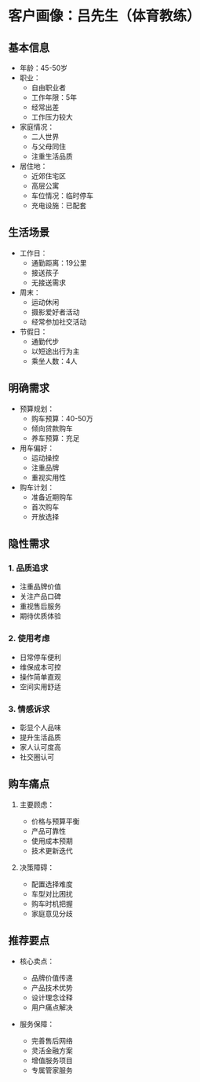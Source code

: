 # 客户画像：吕先生（体育教练）

## 基本信息
- 年龄：45-50岁
- 职业：
  - 自由职业者
  - 工作年限：5年
  - 经常出差
  - 工作压力较大
- 家庭情况：
  - 二人世界
  - 与父母同住
  - 注重生活品质
- 居住地：
  - 近郊住宅区
  - 高层公寓
  - 车位情况：临时停车
  - 充电设施：已配套

## 生活场景
- 工作日：
  - 通勤距离：19公里
  - 接送孩子
  - 无接送需求
- 周末：
  - 运动休闲
  - 摄影爱好者活动
  - 经常参加社交活动
- 节假日：
  - 通勤代步
  - 以短途出行为主
  - 乘坐人数：4人

## 明确需求
- 预算规划：
  - 购车预算：40-50万
  - 倾向贷款购车
  - 养车预算：充足
- 用车偏好：
  - 运动操控
  - 注重品牌
  - 重视实用性
- 购车计划：
  - 准备近期购车
  - 首次购车
  - 开放选择

## 隐性需求
### 1. 品质追求
- 注重品牌价值
- 关注产品口碑
- 重视售后服务
- 期待优质体验

### 2. 使用考虑
- 日常停车便利
- 维保成本可控
- 操作简单直观
- 空间实用舒适

### 3. 情感诉求
- 彰显个人品味
- 提升生活品质
- 家人认可度高
- 社交圈认可

## 购车痛点
1. 主要顾虑：
   - 价格与预算平衡
   - 产品可靠性
   - 使用成本预期
   - 技术更新迭代

2. 决策障碍：
   - 配置选择难度
   - 车型对比困扰
   - 购车时机把握
   - 家庭意见分歧

## 推荐要点
- 核心卖点：
  - 品牌价值传递
  - 产品技术优势
  - 设计理念诠释
  - 用户痛点解决

- 服务保障：
  - 完善售后网络
  - 灵活金融方案
  - 增值服务项目
  - 专属管家服务